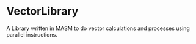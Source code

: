 # VectorLibrary
A Library written in MASM to do vector calculations and processes using parallel instructions.
